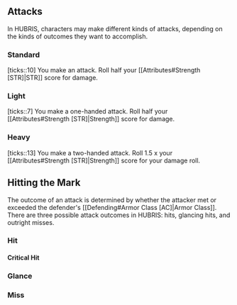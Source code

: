 ## Attacks
In HUBRIS, characters may make different kinds of attacks, depending on the kinds of outcomes they want to accomplish.
### Standard
[ticks::10]
You make an attack. Roll half your [[Attributes#Strength [STR]|STR]] score for damage.
### Light
[ticks::7]
You make a one-handed attack. Roll half your [[Attributes#Strength [STR]|Strength]] score for damage.

### Heavy
[ticks::13]
You make a two-handed attack. Roll 1.5 x your [[Attributes#Strength [STR]|Strength]] score for your damage roll.


## Hitting the Mark
The outcome of an attack is determined by whether the attacker met or exceeded the defender's [[Defending#Armor Class [AC]|Armor Class]]. There are three possible attack outcomes in HUBRIS: hits, glancing hits, and outright misses.
### Hit
#### Critical Hit
### Glance
### Miss
